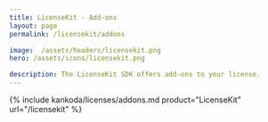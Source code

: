```yaml
---
title: LicenseKit - Add-ons
layout: page
permalink: /licensekit/addons

image:  /assets/headers/licensekit.png
hero: /assets/icons/licensekit.png

description: The LicenseKit SDK offers add-ons to your license.
---
```


{% include kankoda/licenses/addons.md product="LicenseKit" url="/licensekit" %}